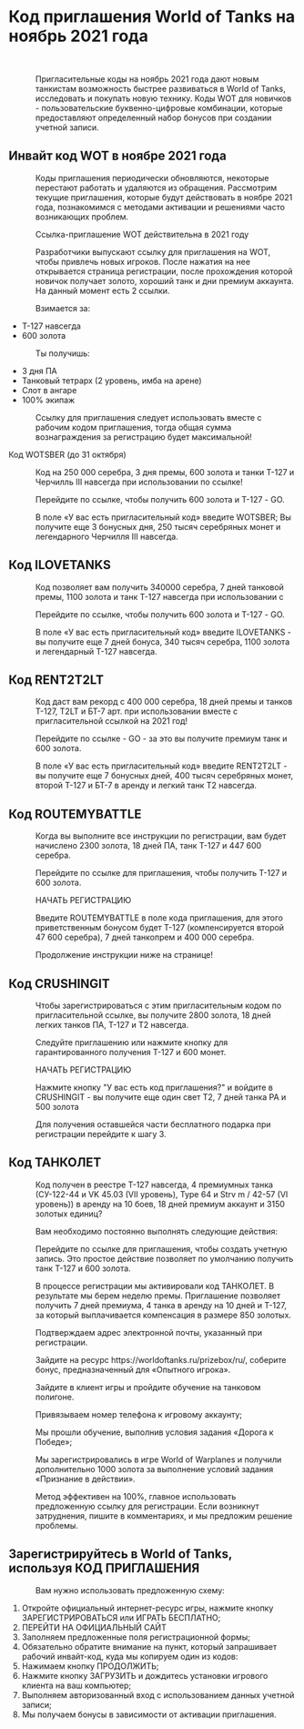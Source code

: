 <h1>Код приглашения World of Tanks на ноябрь 2021 года</h1>

<p style="margin-left:35.45pt">&nbsp;</p>

<p style="margin-left:35.45pt">Пригласительные коды на ноябрь 2021 года дают новым танкистам возможность быстрее развиваться в World of Tanks, исследовать и покупать новую технику. Коды WOT для новичков - пользовательские буквенно-цифровые комбинации, которые предоставляют определенный набор бонусов при создании учетной записи.</p>

<h2>Инвайт код WOT в ноябре 2021 года</h2>

<p style="margin-left:35.45pt">Коды приглашения периодически обновляются, некоторые перестают работать и удаляются из обращения. Рассмотрим текущие приглашения, которые будут действовать в ноябре 2021 года, познакомимся с методами активации и решениями часто возникающих проблем.</p>

<p style="margin-left:35.45pt">Ссылка-приглашение WOT действительна в 2021 году</p>

<p style="margin-left:35.45pt">Разработчики выпускают ссылку для приглашения на WOT, чтобы привлечь новых игроков. После нажатия на нее открывается страница регистрации, после прохождения которой новичок получает золото, хороший танк и дни премиум аккаунта. На данный момент есть 2 ссылки.</p>

<p style="margin-left:35.45pt">Взимается за:</p>

<ul>
	<li>Т-127 навсегда</li>
	<li>600 золота</li>
</ul>

<p style="margin-left:35.45pt">Ты получишь:</p>

<ul>
	<li>3 дня ПА</li>
	<li>Танковый тетрарх (2 уровень, имба на арене)</li>
	<li>Слот в ангаре</li>
	<li>100% экипаж</li>
</ul>

<p style="margin-left:35.45pt">Ссылку для приглашения следует использовать вместе с рабочим кодом приглашения, тогда общая сумма вознаграждения за регистрацию будет максимальной!</p>

<p>Код WOTSBER (до 31 октября)</p>

<p style="margin-left:35.45pt">Код на 250 000 серебра, 3 дня премы, 600 золота и танки Т-127 и Черчилль III навсегда при использовании по ссылке!</p>

<p style="margin-left:35.45pt">Перейдите по ссылке, чтобы получить 600 золота и Т-127 - GO.</p>

<p style="margin-left:35.45pt">В поле &laquo;У вас есть пригласительный код&raquo; введите WOTSBER; Вы получите еще 3 бонусных дня, 250 тысяч серебряных монет и легендарного Черчилля III навсегда.</p>

<h2>Код ILOVETANKS</h2>

<p style="margin-left:35.45pt">Код позволяет вам получить 340000 серебра, 7 дней танковой премы, 1100 золота и танк Т-127 навсегда при использовании с</p>

<p style="margin-left:35.45pt">Перейдите по ссылке, чтобы получить 600 золота и Т-127 - GO.</p>

<p style="margin-left:35.45pt">В поле &laquo;У вас есть пригласительный код&raquo; введите ILOVETANKS - вы получите еще 7 дней бонуса, 340 тысяч серебра, 1100 золота и легендарный Т-127 навсегда.</p>

<h2>Код RENT2T2LT</h2>

<p style="margin-left:35.45pt">Код даст вам рекорд с 400 000 серебра, 18 дней премы и танков Т-127, Т2LT и БТ-7 арт. при использовании вместе с пригласительной ссылкой на 2021 год!</p>

<p style="margin-left:35.45pt">Перейдите по ссылке - GO - за это вы получите премиум танк и 600 золота.</p>

<p style="margin-left:35.45pt">В поле &laquo;У вас есть пригласительный код&raquo; введите RENT2T2LT - вы получите еще 7 бонусных дней, 400 тысяч серебряных монет, второй Т-127 и БТ-7 в аренду и легкий танк Т2 навсегда.</p>

<h2>Код ROUTEMYBATTLE</h2>

<p style="margin-left:35.45pt">Когда вы выполните все инструкции по регистрации, вам будет начислено 2300 золота, 18 дней ПА, танк Т-127 и 447 600 серебра.</p>

<p style="margin-left:35.45pt">Перейдите по ссылке для приглашения, чтобы получить Т-127 и 600 золота.</p>

<p style="margin-left:35.45pt">НАЧАТЬ РЕГИСТРАЦИЮ</p>

<p style="margin-left:35.45pt">Введите ROUTEMYBATTLE в поле кода приглашения, для этого приветственным бонусом будет Т-127 (компенсируется второй 47 600 серебра), 7 дней танкопрем и 400 000 серебра.</p>

<p style="margin-left:35.45pt">Продолжение инструкции ниже на странице!</p>

<h2>Код CRUSHINGIT</h2>

<p style="margin-left:35.45pt">Чтобы зарегистрироваться с этим пригласительным кодом по пригласительной ссылке, вы получите 2800 золота, 18 дней легких танков ПА, Т-127 и Т2 навсегда.</p>

<p style="margin-left:35.45pt">Следуйте приглашению или нажмите кнопку для гарантированного получения Т-127 и 600 монет.</p>

<p style="margin-left:35.45pt">НАЧАТЬ РЕГИСТРАЦИЮ</p>

<p style="margin-left:35.45pt">Нажмите кнопку &quot;У вас есть код приглашения?&quot; и войдите в CRUSHINGIT - вы получите еще один свет T2, 7 дней танка PA и 500 золота</p>

<p style="margin-left:35.45pt">Для получения оставшейся части бесплатного подарка при регистрации перейдите к шагу 3.</p>

<h2>Код ТАНКОЛЕТ</h2>

<p style="margin-left:35.45pt">Код получен в реестре Т-127 навсегда, 4 премиумных танка (СУ-122-44 и VK 45.03 (VII уровень), Type 64 и Strv m / 42-57 (VI уровень)) в аренду на 10 боев, 18 дней премиум аккаунт и 3150 золотых единиц?</p>

<p style="margin-left:35.45pt">Вам необходимо постоянно выполнять следующие действия:</p>

<p style="margin-left:35.45pt">Перейдите по ссылке для приглашения, чтобы создать учетную запись. Это простое действие позволяет по умолчанию получить танк Т-127 и 600 золота.</p>

<p style="margin-left:35.45pt">В процессе регистрации мы активировали код ТАНКОЛЕТ. В результате мы берем неделю премы. Приглашение позволяет получить 7 дней премиума, 4 танка в аренду на 10 дней и Т-127, за который выплачивается компенсация в размере 850 золотых.</p>

<p style="margin-left:35.45pt">Подтверждаем адрес электронной почты, указанный при регистрации.</p>

<p style="margin-left:35.45pt">Зайдите на ресурс https://worldoftanks.ru/prizebox/ru/, соберите бонус, предназначенный для &laquo;Опытного игрока&raquo;.</p>

<p style="margin-left:35.45pt">Зайдите в клиент игры и пройдите обучение на танковом полигоне.</p>

<p style="margin-left:35.45pt">Привязываем номер телефона к игровому аккаунту;</p>

<p style="margin-left:35.45pt">Мы прошли обучение, выполнив условия задания &laquo;Дорога к Победе&raquo;;</p>

<p style="margin-left:35.45pt">Мы зарегистрировались в игре World of Warplanes и получили дополнительно 1000 золота за выполнение условий задания &laquo;Признание в действии&raquo;.</p>

<p style="margin-left:35.45pt">Метод эффективен на 100%, главное использовать предложенную ссылку для регистрации. Если возникнут затруднения, пишите в комментариях, и мы предложим решение проблемы.</p>

<h2>Зарегистрируйтесь в World of Tanks, используя КОД ПРИГЛАШЕНИЯ</h2>

<p style="margin-left:35.45pt">Вам нужно использовать предложенную схему:</p>

<ol>
	<li>Откройте официальный интернет-ресурс игры, нажмите кнопку ЗАРЕГИСТРИРОВАТЬСЯ или ИГРАТЬ БЕСПЛАТНО;</li>
	<li>ПЕРЕЙТИ НА ОФИЦИАЛЬНЫЙ САЙТ</li>
	<li>Заполняем предложенные поля регистрационной формы;</li>
	<li>Обязательно обратите внимание на пункт, который запрашивает рабочий инвайт-код, куда мы копируем один из кодов:</li>
	<li>Нажимаем кнопку ПРОДОЛЖИТЬ;</li>
	<li>Нажмите кнопку ЗАГРУЗИТЬ и дождитесь установки игрового клиента на ваш компьютер;</li>
	<li>Выполняем авторизованный вход с использованием данных учетной записи;</li>
	<li>Мы получаем бонусы в зависимости от активации приглашения.</li>
</ol>
